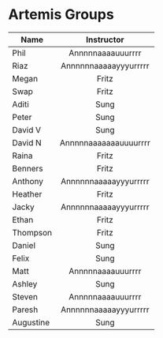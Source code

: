 # Artemis Groups






| Name        | Instructor           |  
| ------------- |:-------------:|
| Phil    | Annnnnaaaauuurrrr |
| Riaz     | Annnnnnaaaaayyyurrrrr      |  
| Megan | Fritz     |  
| Swap     | Fritz      |  
| Aditi | Sung     |  
| Peter    | Sung      |  
| David V| Sung     |  
| David N     | Annnnnaaaaaaauuuurrrr      |  
| Raina | Fritz      |  
| Benners      | Fritz      |  
| Anthony | Annnnnnaaaaayyyurrrrr      |  
| Heather     | Fritz      |  
| Jacky | Annnnnnaaaaayyyurrrrr     |  
| Ethan      | Fritz      |  
| Thompson | Fritz      |  
| Daniel     | Sung      |  
| Felix | Sung      |  
| Matt     | Annnnnaaaauuurrrr      |  
| Ashley | Sung      |  
| Steven     | Annnnnaaaauuurrrr      |  
| Paresh | Annnnnnaaaaayyyurrrrr     |  
| Augustine      | Sung      |  
